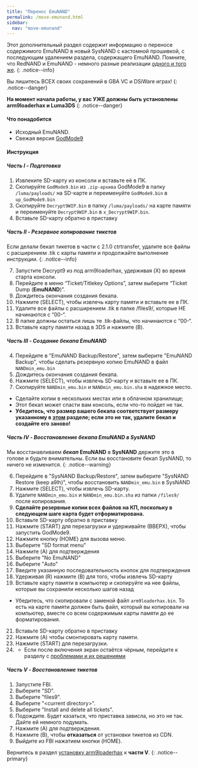 ```yaml
---
title: "Перенос EmuNAND"
permalink: /move-emunand.html
sidebar:
  nav: "move-emunand"
---
```


Этот дополнительный раздел содержит информацию о переносе содержимого EmuNAND в новый SysNAND с кастомной прошивкой, с последующим удалением раздела, содержащего EmuNAND. Помните, что RedNAND и EmuNAND - немного разные реализации [одного и того же](http://3dbrew.org/wiki/NAND_Redirection).
{: .notice--info}

Вы лишитесь ВСЕХ своих сохранений в GBA VC и DSiWare играх!
{: .notice--danger}

**На момент начала работы, у вас УЖЕ должны быть установлены arm9loaderhax и Luma3DS**
{: .notice--danger}

#### <a name="what_need" />Что понадобится

* Исходный EmuNAND.
* Свежая версия [GodMode9](https://github.com/d0k3/GodMode9/releases/latest)

#### <a name="instructions" />Инструкция

##### <a name="part1" />Часть I - Подготовка

1. Извлеките SD-карту из консоли и вставьте её в ПК.
1. Скопируйте `GodMode9.bin` из  `.zip-архива` GodMode9 в папку `/luma/payloads/` на SD-карте и переименуйте `GodMode9.bin` в `up_GodMode9.bin`
5. Скопируйте `Decrypt9WIP.bin` в папку `/luma/payloads/` на карте памяти и переименуйте `Decrypt9WIP.bin` в `x_Decrypt9WIP.bin`.
2. Вставьте SD-карту обратно в приставку

##### <a name="part2" />Часть II - Резервное копирование тикетов

Если делали бекап тикетов в части с 2.1.0 ctrtransfer, удалите все файлы с расширением .tik с карты памяти и продолжайте выполнение инструкции. 
{: .notice--info}

7. Запустите Decrypt9 из под arm9loaderhax, удерживая (X) во время старта консоли.
1. Перейдите в меню “Ticket/Titlekey Options”, затем выберите “Ticket Dump (**EmuNAND**)”.
4. Дождитесь окончания создания бекапа.
2. Нажмите (SELECT), чтобы извлечь карту памяти и вставьте ее в ПК.
3. Удалите все файлы с расширением .tik в папке /files9/, которые НЕ начинаются с “00-“.
4. В папке должны остаться лишь те .tik-файлы, что начинаются с “00-“.
5. Вставьте карту памяти назад в 3DS и нажмите (B).

##### <a name="part3" />Часть III - Создание бекапа EmuNAND

4. Перейдите в "EmuNAND Backup/Restore", затем выберите "EmuNAND Backup", чтобы сделать резервную копию EmuNAND в файл `NANDmin_emu.bin`
4. Дождитесь окончания создания бекапа.
2. Нажмите (SELECT), чтобы извлечь SD-карту и вставьте ее в ПК.
8. Скопируйте `NANDmin_emu.bin` и `NANDmin_emu.bin.sha` в надежное место.
  + Сделайте копии в нескольких местах или в облачном хранилище; 
  + Этот бекап может спасти вам консоль, если что-то пойдет не так.
  + **Убедитесь, что размер вашего бекапа соответствует размеру указанному в [этом](nand-size) разделе; если это не так, удалите бекап и создайте его заново!**

##### <a name="part4" />Часть IV - Восстановление бекапа EmuNAND в SysNAND

Мы восстанавливаем **_бекап_ EmuNAND** в **SysNAND** держите это в голове и будьте внимательны. Если вы восстановите бекап SysNAND, то ничего не изменится.
{: .notice--warning}

6. Перейдите в "SysNAND Backup/Restore", затем выберите "SysNAND Restore (keep a9lh)", чтобы восстановить `NANDmin_emu.bin` в SysNAND
7. Нажмите (SELECT), чтобы извлечь SD-карту.
9. Удалите `NANDmin_emu.bin` и `NANDmin_emu.bin.sha` из папки `/files9/` после копирования.
10. **Сделайте резервные копии всех файлов на КП, поскольку в следующем шаге карта будет отформатирована.**
11. Вставьте SD-карту обратно в приставку
12. Нажмите (START) для перезагрузки и удерживайте (ВВЕРХ), чтобы запустить GodMode9.
13. Нажмите кнопку (НОМЕ) для вызова меню. 
14. Выберите "SD format menu"
15. Нажмите (A) для подтверждения
16. Выберите "No EmuNAND"
17. Выберите "Auto"
18. Введите указанную последовательность кнопок для подтверждения
19. Удерживая (R) нажмите (B) для того, чтобы извлечь SD-карту
16. Вставьте карту памяти в компьютер и скопируйте на нее файлы, которые вы сохранили несколько шагов назад
  + Убедитесь, что скопировали с заменой файл `arm9loaderhax.bin`. То есть на карте памяти должен быть файл, который вы копировали на компьютер, вместе со всем содержимым карты памяти до ее форматирования.
21. Вставьте SD-карту обратно в приставку
19. Нажмите (A) чтобы смонтировать карту памяти. 
20. Нажмите (START) для перезагрузки.
24. + Если после включения экран остаётся чёрным, перейдите к разделу с [проблемами и их решениями](troubleshooting#ts_sys_down)

##### <a name="part5" />Часть V - Восстановление тикетов

1. Запустите FBI.
2. Выберите "SD".
3. Выберите "files9".
4. Выберите "\<current directory>".
5. Выберите "Install and delete all tickets".
6. Подождите. Будет казаться, что приставка зависла, но это не так. Дайте ей немного подумать.
7. Нажмите (A) для подтверждения.
8. Нажмите (B), чтобы **отказаться** от установки тикетов из CDN.
9. Выйдите из FBI нажатием кнопки (HOME).

Вернитесь в раздел [установку arm9loaderhax](installing-arm9loaderhax) к **части V**.
{: .notice--primary}